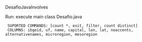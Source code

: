 DesafioJavaInvolves

Run: execute main class Desafio.java

     SUPORTED COMMANDS: [count *, exit, filter, count distinct]
     COLUMNS: ibgeid, uf, name, capital, lon, lat, noaccents, alternativenames, microregion, mesoregion